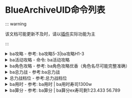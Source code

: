 # BlueArchiveUID命令列表

::: warning

该文档可能更新不及时，请以[插件](https://github.com/KimigaiiWuyi/BlueArchiveUID)实际功能为主

:::

<details><summary>ba攻略 - 参考: ba攻略5-3|ba攻略H1-3</summary><p>
<a><img src="https://s2.loli.net/2023/09/23/TDwAUOMpybh7s6a.png"></a>
</p></details>

<details><summary>ba活动攻略 - 命令: ba活动攻略</summary><p>
<a><img src="https://s2.loli.net/2023/09/23/SNXfM4aLyWPBlhb.png"></a>
</p></details>

<details><summary>ba角色攻略 - 参考: ba角色攻略优香（角色名尽可能完整准确）</summary><p>
<a><img src="https://s2.loli.net/2023/09/23/1ljixewHX42MtWF.png"></a>
</p></details>

<details><summary>ba总力战 - 参考:ba总力战</summary><p>
~「第6期：室内 - 白&黑」~<br/>
【官服数据】:<br/>
🥇档线: 12660692(EX - 06:59.267)<br/>
🥈档线: 7232960(HC - 02:17.200)<br/>
🥉档线: 3573388(VH - 02:44.1s33)<br/>
第1: 14049920<br/>
第1000: 13600218<br/>
第2000: 13435098<br/>
第3000: 13346138<br/>
第4000: 13272960<br/>
第5000: 13223680<br/>
第6000: 13178458<br/>
第7000: 13129600<br/>
第8000: 13084800<br/>
第9000: 13044480<br/>
第10000: 13004160<br/>
第11000: 12965549<br/>
第12000: 12930349<br/>
第13000: 12897280<br/>
第14000: 12864858<br/>
第15000: 12831789<br/>
第16000: 12800858<br/>
第17000: 12771418<br/>
第18000: 12739629<br/>
第19000: 12705920<br/>
第20000: 12660692<br/>
第20001: 12660692<br/>
第30000: 7405655<br/>
第50000: 7359255<br/>
第100000: 7272000<br/>
第120000: 7232960<br/>
第200000: 6689495<br/>
第240000: 3573388<br/>
第300000: 898120<br/>
✅换源请发【总力战档位】<br/>
✅查B服请发【ba总力战b】<br/>
✅最后更新于: 2023-11-06 19:10:04<br/>
</p></details>

<details><summary>总力战档位 - 参考:总力战档位</summary><p>
官服:<br/>
第1名: 14049920<br/>
第2001名: 13435109<br/>
第5001名: 13223924<br/>
第10001名: 13003828<br/>
第18001名: 12739752<br/>
第19001名: 12705855<br/>
第20001名: 12659858<br/>
第30001名: 7405646<br/>
B服:<br/>
第1名: 14026452<br/>
第1001名: 13278849<br/>
第2001名: 13106757<br/>
第4001名: 12846201<br/>
第7001名: 12571665<br/>
第7501名: 12513612<br/>
第8001名: 12437684<br/>
第12001名: 7397715<br/>
官服Ex通过人数: 25750<br/>
B服Ex通过人数: 9750<br/>
数据最后更新于: 2023-11-02 07:37:25<br/>
</p></details>
<details><summary>ba用时 - 参考: ba用时 | ba用时寿司1300w</summary><p>
  > 输入 Boss+分数 算总力战用时，输入示例：ba用时寿司12345678<br/>
<a><img src="https://s2.loli.net/2023/12/10/WBKfnXiQPmH9h3b.png"></a>
</p></details>

<details><summary>ba算分 - 参考: ba算分 | ba算分ex寿司剩1:23.433 56.789</summary><p>
  > 输入 难度+Boss+剩x:xx.xxx 算总力战分数，输入示例：ba算分ex寿司剩1:23.433 56.789<br/>
  > 多刀用空格隔开<br/>
<a><img src="https://s2.loli.net/2023/12/10/q9jzLksQmtGRFlT.png"></a>
</p></details>
